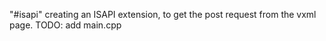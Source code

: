 "#isapi" 
creating an ISAPI extension, to get the post request from the vxml page.
TODO: add main.cpp <to be modified for general purpose>
